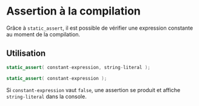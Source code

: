 
# Assertion à la compilation

Grâce à `static_assert`, il est possible de vérifier une expression constante au moment de la compilation.

## Utilisation

```c++
static_assert( constant-expression, string-literal );

static_assert( constant-expression );
```

Si `constant-expression` vaut `false`, une assertion se produit et affiche `string-literal` dans la console.


